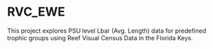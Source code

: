 # RVC_EWE

This project explores PSU level Lbar (Avg. Length) data for predefined trophic groups using Reef Visual Census Data in the Florida Keys.

